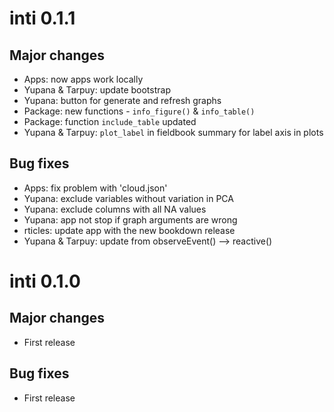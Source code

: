 # inti 0.1.1

## Major changes

- Apps: now apps work locally
- Yupana & Tarpuy: update bootstrap
- Yupana: button for generate and refresh graphs
- Package: new functions - `info_figure()` & `info_table()`
- Package: function `include_table` updated
- Yupana & Tarpuy: `plot_label` in fieldbook summary for label axis in plots

## Bug fixes

- Apps: fix problem with 'cloud.json'
- Yupana: exclude variables without variation in PCA 
- Yupana: exclude columns with all NA values
- Yupana: app not stop if graph arguments are wrong
- rticles: update app with the new bookdown release
- Yupana & Tarpuy: update from observeEvent() --> reactive()

# inti 0.1.0

## Major changes

- First release

## Bug fixes

- First release

